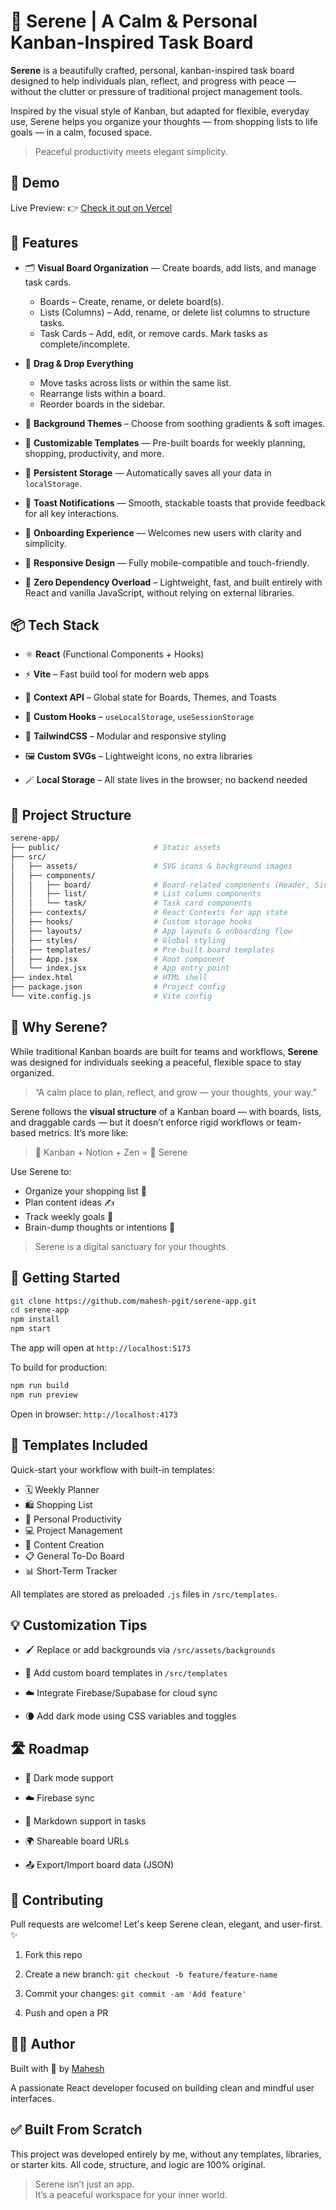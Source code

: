 # 🍁 Serene | A Calm & Personal Kanban-Inspired Task Board

**Serene** is a beautifully crafted, personal, kanban-inspired task board designed to help individuals plan, reflect, and progress with peace — without the clutter or pressure of traditional project management tools.

Inspired by the visual style of Kanban, but adapted for flexible, everyday use, Serene helps you organize your thoughts — from shopping lists to life goals — in a calm, focused space.

> Peaceful productivity meets elegant simplicity.

## 📸 Demo

Live Preview: 👉 [Check it out on Vercel](https://serene.vercel.app)

## 🧩 Features

-   🗂️ **Visual Board Organization** — Create boards, add lists, and manage task cards.

    -   Boards – Create, rename, or delete board(s).
    -   Lists (Columns) – Add, rename, or delete list columns to structure tasks.
    -   Task Cards – Add, edit, or remove cards. Mark tasks as complete/incomplete.

-   🔀 **Drag & Drop Everything**

    -   Move tasks across lists or within the same list.
    -   Rearrange lists within a board.
    -   Reorder boards in the sidebar.

-   🌈 **Background Themes** – Choose from soothing gradients & soft images.

-   📄 **Customizable Templates** — Pre-built boards for weekly planning, shopping, productivity, and more.

-   💾 **Persistent Storage** — Automatically saves all your data in `localStorage`.

-   🔔 **Toast Notifications** — Smooth, stackable toasts that provide feedback for all key interactions.

-   👋 **Onboarding Experience** — Welcomes new users with clarity and simplicity.

-   📱 **Responsive Design** — Fully mobile-compatible and touch-friendly.

-   💅 **Zero Dependency Overload** – Lightweight, fast, and built entirely with React and vanilla JavaScript, without relying on external libraries.

## 📦 Tech Stack

-   ⚛️ **React** (Functional Components + Hooks)

-   ⚡ **Vite** – Fast build tool for modern web apps

-   📂 **Context API** – Global state for Boards, Themes, and Toasts

-   🧠 **Custom Hooks** – `useLocalStorage`, `useSessionStorage`

-   💅 **TailwindCSS** – Modular and responsive styling

-   🖼️ **Custom SVGs** – Lightweight icons, no extra libraries

-   🪄 **Local Storage** – All state lives in the browser; no backend needed

## 📁 Project Structure

```bash
serene-app/
├── public/                     # Static assets
├── src/
│   ├── assets/                 # SVG icons & background images
│   ├── components/
│   │   ├── board/              # Board-related components (Header, Sidebar)
│   │   ├── list/               # List column components
│   │   └── task/               # Task card components
│   ├── contexts/               # React Contexts for app state
│   ├── hooks/                  # Custom storage hooks
│   ├── layouts/                # App layouts & onboarding flow
│   ├── styles/                 # Global styling
│   ├── templates/              # Pre-built board templates
│   ├── App.jsx                 # Root component
│   └── index.jsx               # App entry point
├── index.html                  # HTML shell
├── package.json                # Project config
└── vite.config.js              # Vite config
```

## 🧠 Why Serene?

While traditional Kanban boards are built for teams and workflows, **Serene** was designed for individuals seeking a peaceful, flexible space to stay organized.

> “A calm place to plan, reflect, and grow — your thoughts, your way.”

Serene follows the **visual structure** of a Kanban board — with boards, lists, and draggable cards — but it doesn’t enforce rigid workflows or team-based metrics. It’s more like:

> 🧘 Kanban + Notion + Zen = 🍁 Serene

Use Serene to:

-   Organize your shopping list 🛒
-   Plan content ideas ✍️
-   Track weekly goals 📅
-   Brain-dump thoughts or intentions 🌱

> Serene is a digital sanctuary for your thoughts.

## 🧪 Getting Started

```bash
git clone https://github.com/mahesh-pgit/serene-app.git
cd serene-app
npm install
npm start
```

The app will open at `http://localhost:5173`

To build for production:

```bash
npm run build
npm run preview
```

Open in browser: `http://localhost:4173`

## 🎁 Templates Included

Quick-start your workflow with built-in templates:

-   🗓️ Weekly Planner
-   🛍️ Shopping List
-   💪 Personal Productivity
-   💻 Project Management
-   📱 Content Creation
-   📋 General To-Do Board
-   📊 Short-Term Tracker

All templates are stored as preloaded `.js` files in `/src/templates`.

## 💡 Customization Tips

-   🖌 Replace or add backgrounds via `/src/assets/backgrounds`

-   🧱 Add custom board templates in `/src/templates`

-   ☁️ Integrate Firebase/Supabase for cloud sync

-   🌘 Add dark mode using CSS variables and toggles

## 🛣️ Roadmap

-   🌙 Dark mode support

-   ☁️ Firebase sync

-   📝 Markdown support in tasks

-   🌍 Shareable board URLs

-   📤 Export/Import board data (JSON)

## 🤝 Contributing

Pull requests are welcome! Let's keep Serene clean, elegant, and user-first. ✨

1. Fork this repo

2. Create a new branch: `git checkout -b feature/feature-name`

3. Commit your changes: `git commit -am 'Add feature'`

4. Push and open a PR

## 🧑‍💻 Author

Built with 💚 by [Mahesh](https://github.com/mahesh-pgit)

A passionate React developer focused on building clean and mindful user interfaces.

## ✅ Built From Scratch

This project was developed entirely by me, without any templates, libraries, or starter kits. All code, structure, and logic are 100% original.

> Serene isn’t just an app.  
> It’s a peaceful workspace for your inner world.
